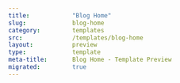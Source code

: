 ```yaml
---
title:            "Blog Home"
slug:             blog-home
category:         templates
src:              /templates/blog-home
layout:           preview
type:             template
meta-title:       Blog Home - Template Preview
migrated:         true
---
```

